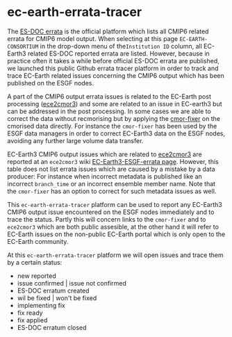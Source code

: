 # ec-earth-errata-tracer

The [ES-DOC errata](https://errata.es-doc.org/static/index.html) is the official platform which lists all CMIP6 related errata for CMIP6 model output. When selecting at this page `EC-EARTH-CONSORTIUM` in the drop-down menu of the`Institution ID` column, all EC-Earth3 related ES-DOC reported errata are listed. However, because in practice often it takes a while before official ES-DOC errata are published, we launched this public Github errata tracer platform in order to track and trace EC-Earth related issues concerning the CMIP6 output which has been published on the ESGF nodes.

A part of the CMIP6 output errata issues is related to the EC-Earth post processing ([ece2cmor3](https://github.com/EC-Earth/ece2cmor3/)) and some are related to an issue in EC-earth3 but can be addressed in the post processing. In some cases we are able to correct the data without recmorising but by applying the [cmor-fixer](https://github.com/EC-Earth/cmor-fixer/) on the cmorised data directly. For instance the `cmor-fixer` has been used by the ESGF data managers in order to correct EC-Earth3 data on the ESGF nodes, avoiding any further large volume data transfer.

EC-Earth3 CMIP6 output issues which are related to [ece2cmor3](https://github.com/EC-Earth/ece2cmor3/) are reported at an `ece2cmor3` wiki [EC-Earth3-ESGF-errata page](https://github.com/EC-Earth/ece2cmor3/wiki/EC-Earth3-ESGF-errata). However, this table does not list errata issues which are caused by a mistake by a data producer: For instance when incorrect metadata is published like an incorrect `branch_time` or an incorrect ensemble member name. Note that the `cmor-fixer` has an option to correct for such metadata issues as well.

This `ec-earth-errata-tracer` platform can be used to report any EC-Earth3 CMIP6 output issue encountered on the ESGF nodes immediately and to trace the status. Partly this will concern links to the `cmor-fixer` and to `ece2cmor3` which are both public assesible, at the other hand it will refer to EC-Earth issues on the non-public EC-Earth portal which is only open to the EC-Earth community.

At this `ec-earth-errata-tracer` platform we will open issues and trace them by a certain status:
* new reported
* issue confirmed | issue not confirmed
* ES-DOC erratum created
* wil be fixed | won't be fixed
* implementing fix
* fix ready
* fix applied
* ES-DOC erratum closed

